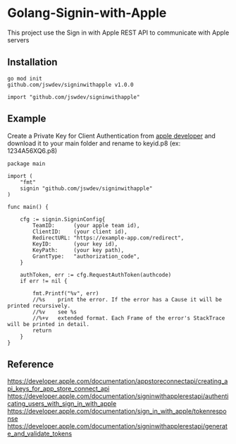 # Golang-Signin-with-Apple
This project use the Sign in with Apple REST API to communicate with Apple servers

## Installation

```
go mod init
github.com/jswdev/signinwithapple v1.0.0
```   
```
import "github.com/jswdev/signinwithapple"
```


## Example

Create a Private Key for Client Authentication from [apple developer](https://developer.apple.com/account/resources/authkeys/list) and   
download it to your main folder and rename to keyid.p8 (ex: 1234A56XQ6.p8)



```
package main

import (
	"fmt"
	signin "github.com/jswdev/signinwithapple"
)

func main() {

	cfg := signin.SigninConfig{
		TeamID:      (your apple team id),
		ClientID:    (your client id),
		RedirectURL: "https://example-app.com/redirect",
		KeyID:       (your key id),
		KeyPath:     (your key path),
		GrantType:   "authorization_code",
	}

	authToken, err := cfg.RequestAuthToken(authcode)
	if err != nil {

		fmt.Printf("%v", err)
		//%s    print the error. If the error has a Cause it will be printed recursively.
		//%v    see %s
		//%+v   extended format. Each Frame of the error's StackTrace will be printed in detail.
		return
	}
}

```


## Reference
https://developer.apple.com/documentation/appstoreconnectapi/creating_api_keys_for_app_store_connect_api
https://developer.apple.com/documentation/signinwithapplerestapi/authenticating_users_with_sign_in_with_apple
https://developer.apple.com/documentation/sign_in_with_apple/tokenresponse
https://developer.apple.com/documentation/signinwithapplerestapi/generate_and_validate_tokens
